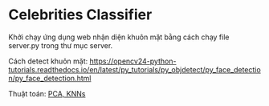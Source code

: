  # Celebrities Classifier
Khởi chạy ứng dụng web nhận diện khuôn mặt bằng cách chạy file server.py trong thư mục server.

Cách detect khuôn mặt: https://opencv24-python-tutorials.readthedocs.io/en/latest/py_tutorials/py_objdetect/py_face_detection/py_face_detection.html

Thuật toán: [PCA, KNNs](https://easychair.org/publications/preprint_download/gS7Q)
